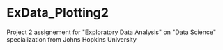 # ExData_Plotting2

Project 2 assignement for "Exploratory Data Analysis" on "Data Science" specialization from Johns Hopkins University
